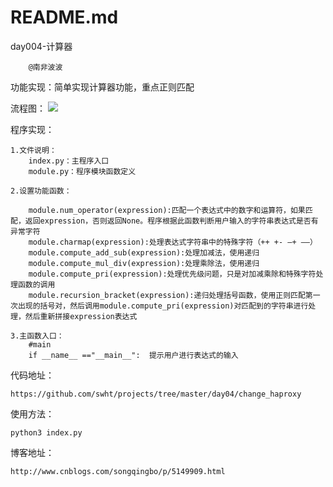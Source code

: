 # README.md #

day004-计算器

		@南非波波

功能实现：简单实现计算器功能，重点正则匹配

流程图：
![](http://i.imgur.com/rbTYvYP.jpg)

程序实现：

	1.文件说明：
		index.py：主程序入口
		module.py：程序模块函数定义

	2.设置功能函数：
		
		module.num_operator(expression):匹配一个表达式中的数字和运算符，如果匹配，返回expression，否则返回None。程序根据此函数判断用户输入的字符串表达式是否有异常字符
		module.charmap(expression):处理表达式字符串中的特殊字符（++ +- —+ ——）	
		module.compute_add_sub(expression):处理加减法，使用递归
		module.compute_mul_div(expression):处理乘除法，使用递归
		module.compute_pri(expression):处理优先级问题，只是对加减乘除和特殊字符处理函数的调用
		module.recursion_bracket(expression):递归处理括号函数，使用正则匹配第一次出现的括号对，然后调用module.compute_pri(expression)对匹配到的字符串进行处理，然后重新拼接expression表达式

	3.主函数入口：
		#main
		if __name__ =="__main__":  提示用户进行表达式的输入

代码地址：

	https://github.com/swht/projects/tree/master/day04/change_haproxy

使用方法：

	python3 index.py

博客地址：

	http://www.cnblogs.com/songqingbo/p/5149909.html